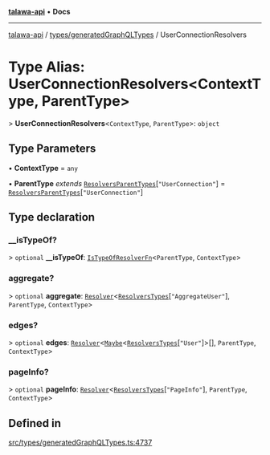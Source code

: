 [**talawa-api**](../../../README.md) • **Docs**

***

[talawa-api](../../../modules.md) / [types/generatedGraphQLTypes](../README.md) / UserConnectionResolvers

# Type Alias: UserConnectionResolvers\<ContextType, ParentType\>

\> **UserConnectionResolvers**\<`ContextType`, `ParentType`\>: `object`

## Type Parameters

• **ContextType** = `any`

• **ParentType** *extends* [`ResolversParentTypes`](ResolversParentTypes.md)\[`"UserConnection"`\] = [`ResolversParentTypes`](ResolversParentTypes.md)\[`"UserConnection"`\]

## Type declaration

### \_\_isTypeOf?

\> `optional` **\_\_isTypeOf**: [`IsTypeOfResolverFn`](IsTypeOfResolverFn.md)\<`ParentType`, `ContextType`\>

### aggregate?

\> `optional` **aggregate**: [`Resolver`](Resolver.md)\<[`ResolversTypes`](ResolversTypes.md)\[`"AggregateUser"`\], `ParentType`, `ContextType`\>

### edges?

\> `optional` **edges**: [`Resolver`](Resolver.md)\<[`Maybe`](Maybe.md)\<[`ResolversTypes`](ResolversTypes.md)\[`"User"`\]\>[], `ParentType`, `ContextType`\>

### pageInfo?

\> `optional` **pageInfo**: [`Resolver`](Resolver.md)\<[`ResolversTypes`](ResolversTypes.md)\[`"PageInfo"`\], `ParentType`, `ContextType`\>

## Defined in

[src/types/generatedGraphQLTypes.ts:4737](https://github.com/PalisadoesFoundation/talawa-api/blob/a87b45a1c490c996c3a8a52e117ecbaa4742ef49/src/types/generatedGraphQLTypes.ts#L4737)
